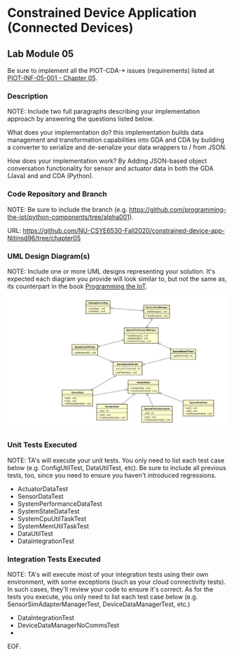 # Constrained Device Application (Connected Devices)

## Lab Module 05

Be sure to implement all the PIOT-CDA-* issues (requirements) listed at [PIOT-INF-05-001 - Chapter 05](https://github.com/orgs/programming-the-iot/projects/1#column-10488421).

### Description

NOTE: Include two full paragraphs describing your implementation approach by answering the questions listed below.

What does your implementation do? 
this implementation builds data management and transformation capabilities into  GDA and CDA by building a converter to serialize and de-serialize your data wrappers to / from JSON.

How does your implementation work?
By Adding JSON-based object conversation functionality for  sensor and actuator data in both the GDA (Java) and and CDA (Python).

### Code Repository and Branch

NOTE: Be sure to include the branch (e.g. https://github.com/programming-the-iot/python-components/tree/alpha001).

URL: https://github.com/NU-CSYE6530-Fall2020/constrained-device-app-Nitinsd96/tree/chapter05

### UML Design Diagram(s)

NOTE: Include one or more UML designs representing your solution. It's expected each
diagram you provide will look similar to, but not the same as, its counterpart in the
book [Programming the IoT](https://learning.oreilly.com/library/view/programming-the-internet/9781492081401/).

![UML Diagram](Capture.JPG "UML")

### Unit Tests Executed

NOTE: TA's will execute your unit tests. You only need to list each test case below
(e.g. ConfigUtilTest, DataUtilTest, etc). Be sure to include all previous tests, too,
since you need to ensure you haven't introduced regressions.


- ActuatorDataTest
- SensorDataTest
- SystemPerformanceDataTest
- SystemStateDataTest 
- SystemCpuUtilTaskTest
- SystemMemUtilTaskTest
- DataUtilTest
- DataIntegrationTest

### Integration Tests Executed

NOTE: TA's will execute most of your integration tests using their own environment, with
some exceptions (such as your cloud connectivity tests). In such cases, they'll review
your code to ensure it's correct. As for the tests you execute, you only need to list each
test case below (e.g. SensorSimAdapterManagerTest, DeviceDataManagerTest, etc.)

- DataIntegrationTest
- DeviceDataManagerNoCommsTest
- 

EOF.
